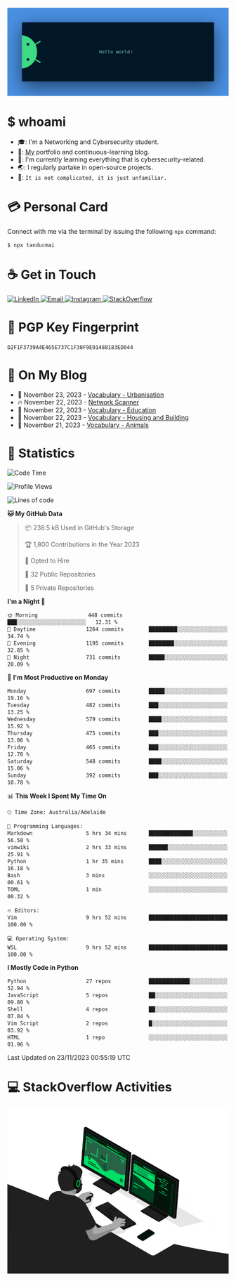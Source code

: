 <p align="center"><img src="assets/banner.png" /></p>

[//]: ![](https://github.com/tanducmai/tanducmai/actions/workflows/waka-stats.yml/badge.svg)
[//]: ![](https://github.com/tanducmai/tanducmai/actions/workflows/latest-blogs.yml/badge.svg)
[//]: ![](https://github.com/tanducmai/tanducmai/actions/workflows/stackoverflow-activities.yml/badge.svg)

# $ whoami

- :mortar_board:: I'm a Networking and Cybersecurity student.
- :telescope:: [My](https://tanducmai.com/) portfolio and continuous-learning blog.
- :seedling:: I'm currently learning everything that is cybersecurity-related.
- :earth_asia:: I regularly partake in open-source projects.
- :speech_balloon:: `It is not complicated, it is just unfamiliar.`

# :credit_card: Personal Card

Connect with me via the terminal by issuing the following `npx` command:

```bash
$ npx tanducmai
```

# :coffee: Get in Touch

<a target="_blank" href="https://www.linkedin.com/in/tanducmai/">
  <img alt="LinkedIn" src="https://img.shields.io/badge/LinkedIn-0077B5?style=for-the-badge&logo=linkedin&logoColor=white" />
</a>
<a target="_blank" href="mailto:henryfromvietnam@gmail.com">
  <img alt="Email" src="https://img.shields.io/badge/Gmail-D14836?style=for-the-badge&logo=gmail&logoColor=white" />
</a>
<a target="_blank" href="https://www.instagram.com/henry.maii/">
  <img alt="Instagram" src="https://img.shields.io/badge/Instagram-E4405F?style=for-the-badge&logo=instagram&logoColor=white" />
</a>
<a target="_blank" href="https://stackoverflow.com/users/16999206/tanducmai">
  <img alt="StackOverflow" src="https://img.shields.io/static/v1?message=Stackoverflow&logo=stackoverflow&label=&color=FE7A16&logoColor=white&labelColor=&style=for-the-badge" />
</a>

# :closed_lock_with_key: PGP Key Fingerprint

`D2F1F3739A4E465E737C1F38F9E91488183ED044`

# :scroll: On My Blog

<!-- BLOG-POST-LIST:START -->
 - 💯 November 23, 2023 - [Vocabulary - Urbanisation](https://tanducmai.com/posts/glossaries/vocabulary/urbanisation/)
 - 🔥 November 22, 2023 - [Network Scanner](https://tanducmai.com/posts/portfolio/network-scanner/)
 - 💫 November 22, 2023 - [Vocabulary - Education](https://tanducmai.com/posts/glossaries/vocabulary/education/)
 - 🚀 November 22, 2023 - [Vocabulary - Housing and Building](https://tanducmai.com/posts/glossaries/vocabulary/housing-building/)
 - 🌮 November 21, 2023 - [Vocabulary - Animals](https://tanducmai.com/posts/glossaries/vocabulary/animals/)<!-- BLOG-POST-LIST:END -->

# :1234: Statistics

<!--START_SECTION:waka-->
![Code Time](http://img.shields.io/badge/Code%20Time-163%20hrs%2036%20mins-blue)

![Profile Views](http://img.shields.io/badge/Profile%20Views-4-blue)

![Lines of code](https://img.shields.io/badge/From%20Hello%20World%20I%27ve%20Written-9.1%20million%20lines%20of%20code-blue)

**🐱 My GitHub Data** 

> 📦 238.5 kB Used in GitHub's Storage 
 > 
> 🏆 1,800 Contributions in the Year 2023
 > 
> 💼 Opted to Hire
 > 
> 📜 32 Public Repositories 
 > 
> 🔑 5 Private Repositories 
 > 
**I'm a Night 🦉** 

```text
🌞 Morning                448 commits         ███░░░░░░░░░░░░░░░░░░░░░░   12.31 % 
🌆 Daytime                1264 commits        █████████░░░░░░░░░░░░░░░░   34.74 % 
🌃 Evening                1195 commits        ████████░░░░░░░░░░░░░░░░░   32.85 % 
🌙 Night                  731 commits         █████░░░░░░░░░░░░░░░░░░░░   20.09 % 
```
📅 **I'm Most Productive on Monday** 

```text
Monday                   697 commits         █████░░░░░░░░░░░░░░░░░░░░   19.16 % 
Tuesday                  482 commits         ███░░░░░░░░░░░░░░░░░░░░░░   13.25 % 
Wednesday                579 commits         ████░░░░░░░░░░░░░░░░░░░░░   15.92 % 
Thursday                 475 commits         ███░░░░░░░░░░░░░░░░░░░░░░   13.06 % 
Friday                   465 commits         ███░░░░░░░░░░░░░░░░░░░░░░   12.78 % 
Saturday                 548 commits         ████░░░░░░░░░░░░░░░░░░░░░   15.06 % 
Sunday                   392 commits         ███░░░░░░░░░░░░░░░░░░░░░░   10.78 % 
```


📊 **This Week I Spent My Time On** 

```text
🕑︎ Time Zone: Australia/Adelaide

💬 Programming Languages: 
Markdown                 5 hrs 34 mins       ██████████████░░░░░░░░░░░   56.50 % 
vimwiki                  2 hrs 33 mins       ██████░░░░░░░░░░░░░░░░░░░   25.91 % 
Python                   1 hr 35 mins        ████░░░░░░░░░░░░░░░░░░░░░   16.18 % 
Bash                     3 mins              ░░░░░░░░░░░░░░░░░░░░░░░░░   00.61 % 
TOML                     1 min               ░░░░░░░░░░░░░░░░░░░░░░░░░   00.32 % 

🔥 Editors: 
Vim                      9 hrs 52 mins       █████████████████████████   100.00 % 

💻 Operating System: 
WSL                      9 hrs 52 mins       █████████████████████████   100.00 % 
```

**I Mostly Code in Python** 

```text
Python                   27 repos            █████████████░░░░░░░░░░░░   52.94 % 
JavaScript               5 repos             ██░░░░░░░░░░░░░░░░░░░░░░░   09.80 % 
Shell                    4 repos             ██░░░░░░░░░░░░░░░░░░░░░░░   07.84 % 
Vim Script               2 repos             █░░░░░░░░░░░░░░░░░░░░░░░░   03.92 % 
HTML                     1 repo              ░░░░░░░░░░░░░░░░░░░░░░░░░   01.96 % 
```




 Last Updated on 23/11/2023 00:55:19 UTC
<!--END_SECTION:waka-->

# :computer: StackOverflow Activities

<!-- STACKOVERFLOW:START -->
<!-- STACKOVERFLOW:END -->

<p align="center"><img src="assets/developer.gif" /></p>
